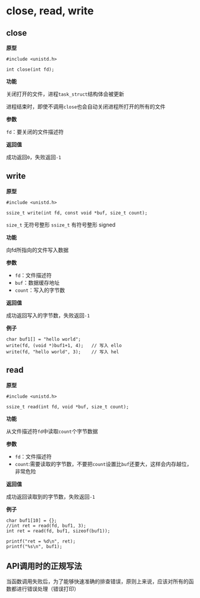 # close, read, write

## close

**原型**

```
#include <unistd.h>

int close(int fd);
```

**功能**

关闭打开的文件，进程`task_struct`结构体会被更新

进程结束时，即使不调用`close`也会自动关闭进程所打开的所有的文件

**参数**

`fd`：要关闭的文件描述符

**返回值**

成功返回`0`，失败返回`-1`

## write

**原型**

```
#include <unistd.h>

ssize_t write(int fd, const void *buf, size_t count);
```

`size_t` 无符号整形
`ssize_t` 有符号整形 signed


**功能**

向fd所指向的文件写入数据

**参数**

- `fd`：文件描述符
- `buf`：数据缓存地址
- `count`：写入的字节数

**返回值**

成功返回写入的字节数，失败返回`-1`


**例子**

```
char buf1[] = "hello world";
write(fd, (void *)buf1+1, 4);   // 写入 ello
write(fd, "hello world", 3);    // 写入 hel
```

## read

**原型**

```
#include <unistd.h>

ssize_t read(int fd, void *buf, size_t count);
```

**功能**

从文件描述符`fd`中读取`count`个字节数据

**参数**

- `fd`：文件描述符
- `count`:需要读取的字节数，不要把`count`设置比`buf`还要大，这样会内存越位，非常危险

**返回值**

成功返回读取到的字节数，失败返回`-1`


**例子**

```
char buf1[10] = {};
//int ret = read(fd, buf1, 3);
int ret = read(fd, buf1, sizeof(buf1));

printf("ret = %d\n", ret);
printf("%s\n", buf1);
```

## API调用时的正规写法  

当函数调用失败后，为了能够快速准确的排查错误，原则上来说，应该对所有的函数都进行错误处理（错误打印）

